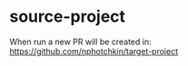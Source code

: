 # source-project

When run a new PR will be created in: https://github.com/nphotchkin/target-project
